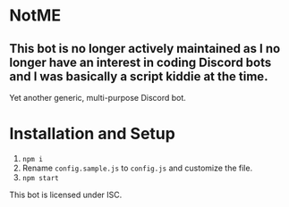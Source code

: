 # NotME

## This bot is no longer actively maintained as I no longer have an interest in coding Discord bots and I was basically a script kiddie at the time.

Yet another generic, multi-purpose Discord bot.

# Installation and Setup
1. `npm i`
2. Rename `config.sample.js` to `config.js` and customize the file.
2. `npm start`

This bot is licensed under ISC.
